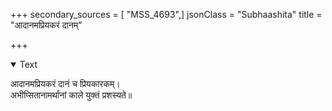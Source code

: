 +++
secondary_sources = [ "MSS_4693",]
jsonClass = "Subhaashita"
title = "आदानमप्रियकरं दानम्"

+++

<details open><summary>Text</summary>

आदानमप्रियकरं दानं च प्रियकारकम्।  
अभीप्सितानामर्थानां काले युक्तं प्रशस्यते॥
</details>
